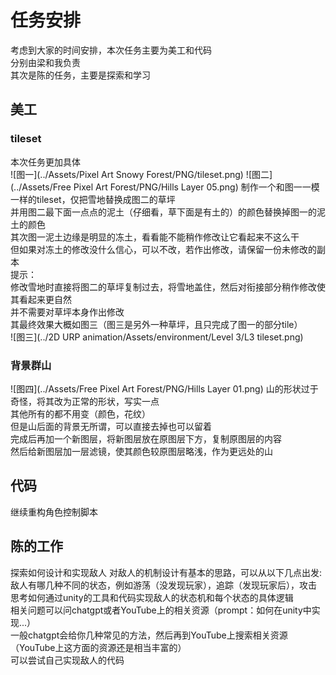 # 任务安排
考虑到大家的时间安排，本次任务主要为美工和代码  
分别由梁和我负责  
其次是陈的任务，主要是探索和学习  
## 美工
### tileset
本次任务更加具体  
![图一](../Assets/Pixel Art Snowy Forest/PNG/tileset.png)
![图二](../Assets/Free Pixel Art Forest/PNG/Hills Layer 05.png)
制作一个和图一一模一样的tileset，仅把雪地替换成图二的草坪  
并用图二最下面一点点的泥土（仔细看，草下面是有土的）的颜色替换掉图一的泥土的颜色  
其次图一泥土边缘是明显的冻土，看看能不能稍作修改让它看起来不这么干  
但如果对冻土的修改没什么信心，可以不改，若作出修改，请保留一份未修改的副本  
提示：  
修改雪地时直接将图二的草坪复制过去，将雪地盖住，然后对衔接部分稍作修改使其看起来更自然  
并不需要对草坪本身作出修改  
其最终效果大概如图三（图三是另外一种草坪，且只完成了图一的部分tile）  
![图三](../2D URP animation/Assets/environment/Level 3/L3 tileset.png)
### 背景群山
![图四](../Assets/Free Pixel Art Forest/PNG/Hills Layer 01.png)
山的形状过于奇怪，将其改为正常的形状，写实一点  
其他所有的都不用变（颜色，花纹）  
但是山后面的背景无所谓，可以直接去掉也可以留着  
完成后再加一个新图层，将新图层放在原图层下方，复制原图层的内容  
然后给新图层加一层滤镜，使其颜色较原图层略浅，作为更远处的山  
## 代码
继续重构角色控制脚本
## 陈的工作
探索如何设计和实现敌人
对敌人的机制设计有基本的思路，可以从以下几点出发:  
敌人有哪几种不同的状态，例如游荡（没发现玩家），追踪（发现玩家后），攻击  
思考如何通过unity的工具和代码实现敌人的状态机和每个状态的具体逻辑  
相关问题可以问chatgpt或者YouTube上的相关资源（prompt：如何在unity中实现...）  
一般chatgpt会给你几种常见的方法，然后再到YouTube上搜索相关资源（YouTube上这方面的资源还是相当丰富的）  
可以尝试自己实现敌人的代码